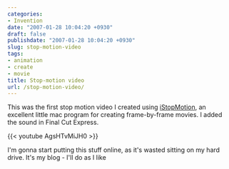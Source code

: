 ```yaml
---
categories:
- Invention
date: "2007-01-28 10:04:20 +0930"
draft: false
publishdate: "2007-01-28 10:04:20 +0930"
slug: stop-motion-video
tags:
- animation
- create
- movie
title: Stop-motion video
url: /stop-motion-video/
---
```

This was the first stop motion video I created using
[iStopMotion](http://www.istopmotion.com/), an excellent little mac
program for creating frame-by-frame movies. I added the sound in Final
Cut Express.

{{< youtube AgsHTvMiJH0 >}}

I'm gonna start putting this stuff online, as it's wasted sitting on my
hard drive. It's my blog - I'll do as I like
